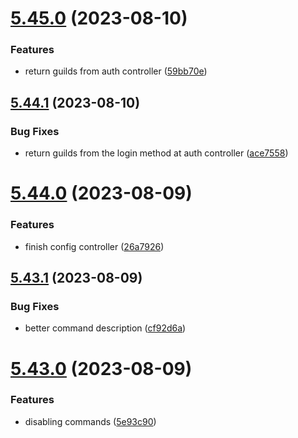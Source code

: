 # [5.45.0](https://github.com/onesoft-sudo/sudobot/compare/v5.44.1...v5.45.0) (2023-08-10)


### Features

* return guilds from auth controller ([59bb70e](https://github.com/onesoft-sudo/sudobot/commit/59bb70e69b7a05bd62292b4b032de9cce0487585))



## [5.44.1](https://github.com/onesoft-sudo/sudobot/compare/v5.44.0...v5.44.1) (2023-08-10)


### Bug Fixes

* return guilds from the login method at auth controller ([ace7558](https://github.com/onesoft-sudo/sudobot/commit/ace7558fb09dcdd726dd9671e9bb3a88ddd5beba))



# [5.44.0](https://github.com/onesoft-sudo/sudobot/compare/v5.43.1...v5.44.0) (2023-08-09)


### Features

* finish config controller ([26a7926](https://github.com/onesoft-sudo/sudobot/commit/26a79260907119469b72b7f0bb1c1f37a1266b17))



## [5.43.1](https://github.com/onesoft-sudo/sudobot/compare/v5.43.0...v5.43.1) (2023-08-09)


### Bug Fixes

* better command description ([cf92d6a](https://github.com/onesoft-sudo/sudobot/commit/cf92d6a06688e8a0db7052cf400b05835ed6e1cc))



# [5.43.0](https://github.com/onesoft-sudo/sudobot/compare/v5.42.0...v5.43.0) (2023-08-09)


### Features

* disabling commands ([5e93c90](https://github.com/onesoft-sudo/sudobot/commit/5e93c90652e9c4d7a5e67e6a75297e7fb67b2a91))



